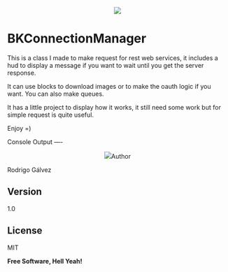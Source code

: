 <p align="center" ><img src="https://raw.github.com/Bakuf/BKConnectionManager/master/BKConnectionManager.gif"></p>

# BKConnectionManager

This is a class I made to make request for rest web services, it includes a hud to display a message if you want to wait until you get the server response.

It can use blocks to download images or to make the oauth logic if you want. You can also make queues.

It has a little project to display how it works, it still need some work but for simple request is quite useful.

Enjoy =)

Console Output
—-

<p align="center" ><img src="https://raw.github.com/Bakuf/BKConnectionManager/master/console_output.png”></p>

Author
----
Rodrigo Gálvez

Version
----

1.0

License
----

MIT


**Free Software, Hell Yeah!**
